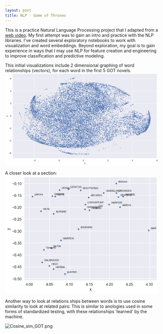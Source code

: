 ```yaml
---
layout: post
title: NLP - Game of Thrones
---
```


This is a practice Natural Language Processing project that I adapted from a [web video](https://www.youtube.com/watch?v=pY9EwZ02sXU). My first attempt was to gain an intro and practice with the NLP libraries.  I've created several exploratory notebooks to work with visualization and word embeddings.  Beyond exploration, my goal is to gain experience in ways that I may use NLP for feature creation and engineering to improve classification and predictive modeling.

This initial visualizations include 2 dimensional graphing of word relationships (vectors), for each word in the first 5 GOT novels.
![GOT_chart1.png](/images/GOT_chart1.png)

A closer look at a section:
![GOT_chart2.png](/images/GOT_chart2.png)

Another way to look at relations ships between words is to use cosine similarity to look at related pairs:  This is similar to anologies used in some forms of standardized testing, with these relationships 'learned' by the machine.

![Cosine_sim_GOT.png](/images/Cosine_sim_GOT.png) 

